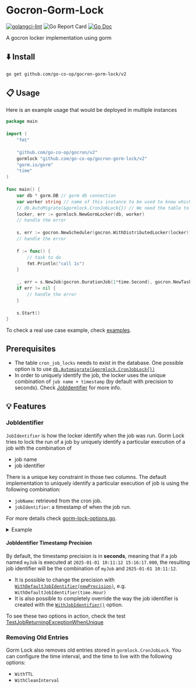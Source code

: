 # Gocron-Gorm-Lock

[![golangci-lint](https://github.com/go-co-op/gocron-gorm-lock/actions/workflows/go_test.yml/badge.svg)](https://github.com/go-co-op/gocron-gorm-lock/actions/workflows/go_test.yml)
![Go Report Card](https://goreportcard.com/badge/github.com/go-co-op/gocron-gorm-lock)
[![Go Doc](https://godoc.org/github.com/go-co-op/gocron-gorm-lock?status.svg)](https://pkg.go.dev/github.com/go-co-op/gocron-gorm-lock)

A gocron locker implementation using gorm

## ⬇️ Install

```bash
go get github.com/go-co-op/gocron-gorm-lock/v2
```

## 📋 Usage

Here is an example usage that would be deployed in multiple instances

```go
package main

import (
    "fmt"

    "github.com/go-co-op/gocron/v2"
    gormlock "github.com/go-co-op/gocron-gorm-lock/v2"
    "gorm.io/gorm"
    "time"
)

func main() {
    var db * gorm.DB // gorm db connection
    var worker string // name of this instance to be used to know which instance run the job
    // db.AutoMigrate(&gormlock.CronJobLock{}) // We need the table to store the job execution
    locker, err := gormlock.NewGormLocker(db, worker)
    // handle the error

    s, err := gocron.NewScheduler(gocron.WithDistributedLocker(locker))
    // handle the error

    f := func() {
        // task to do
        fmt.Println("call 1s")
    }

    _, err = s.NewJob(gocron.DurationJob(1*time.Second), gocron.NewTask(f), gocron.WithName("unique_name"))
    if err != nil {
        // handle the error
    }

    s.Start()
}
```

To check a real use case example, check [examples](./examples).

## Prerequisites

- The table `cron_job_locks` needs to exist in the database. One possible option is to use [`db.Automigrate(&gormlock.CronJobLock{})`](https://gorm.io/docs/migration.html)
- In order to uniquely identify the job, the locker uses the unique combination of `job name + timestamp` (by default with precision to seconds). Check [JobIdentifier](#jobidentifier) for more info.

## 💡 Features

### JobIdentifier

`JobIdentifier` is how the locker identify when the job was run.
Gorm Lock tries to lock the run of a job by uniquely identify a particular execution of a job with the combination of

- job name
- job identifier

There is a unique key constraint in those two columns.
The default implementation to uniquely identify a particular execution of job is using the following combination:

- `jobName`: retrieved from the cron job.
- `jobIdentifier`: a timestamp of when the job run.

For more details check [gorm-lock-options.go](./gorm_lock_options.go).

<details>
<summary>Example</summary>

Imagine that you have two instances running (`i1` and `i2`).
And you configure a cron job (named `myJob`) to run at a certain period (e.g. every minute).

At `t1`, `i1` is faster in picking up the job, and then this happened:

- `i1` creates a record in the database, (`jobName: test, jobIdentifier: t1`).
- Then, `i2` will try to lock and insert a record with the same values (`jobName: test, jobIdentifier: t1`).
- But there is a combined unique constraint in the columns `jobName` and `jobIdentifier` making `i2` not able to run the job.

![sequence diagram example for jobIdentifier](./assets/jobIdentifier-example.png "Job Identifier Example")

</details>

#### JobIdentifier Timestamp Precision

By default, the timestamp precision is in **seconds**, meaning that if a job named `myJob` is executed at `2025-01-01 10:11:12 15:16:17.000`, the resulting job identifier will be the combination of `myJob` and `2025-01-01 10:11:12`.

- It is possible to change the precision with [`WithDefaultJobIdentifier(newPrecision)`](./gorm_lock_options.go), e.g. `WithDefaultJobIdentifier(time.Hour)`
- It is also possible to completely override the way the job identifier is created with the [`WithJobIdentifier()`](./gorm_lock_options.go) option.

To see these two options in action, check the test [TestJobReturningExceptionWhenUnique](./gorm_lock_test.go)

### Removing Old Entries

Gorm Lock also removes old entries stored in `gormlock.CronJobLock`. You can configure the time interval, and the time to live with the following options:

- `WithTTL`
- `WithCleanInterval`
